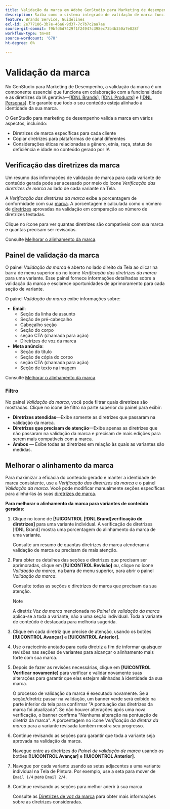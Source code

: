```yaml
---
title: Validação da marca em Adobe GenStudio para Marketing de desempenho
description: Saiba como o sistema integrado de validação de marca funciona no GenStudio para Marketing de desempenho.
feature: Brands Service, Guidelines
exl-id: 2e777186-3b7e-46a6-9d37-7c7b7c2aa7ae
source-git-commit: f9bfd6d7429f1f24947c398ec73b4b350a7e828f
workflow-type: tm+mt
source-wordcount: '678'
ht-degree: 0%

---
```


# Validação da marca

No GenStudio para Marketing de Desempenho, a validação da marca é um componente essencial que funciona em colaboração com a funcionalidade e as diretrizes da IA gerativa—[[!DNL Brands]](/help/user-guide/guidelines/brands.md), [[!DNL Products]](/help/user-guide/guidelines/products.md) e [[!DNL Personas]](/help/user-guide/guidelines/personas.md). Ele garante que todo o seu conteúdo esteja alinhado à identidade da sua marca.

O GenStudio para marketing de desempenho valida a marca em vários aspectos, incluindo:

* Diretrizes de marca específicas para cada cliente
* Copiar diretrizes para plataformas de canal diferentes
* Considerações éticas relacionadas a gênero, etnia, raça, status de deficiência e idade no conteúdo gerado por IA

## Verificação das diretrizes da marca

Um resumo das informações de validação de marca para cada variante de conteúdo gerada pode ser acessado por meio do ícone _Verificação das diretrizes de marca_ ao lado de cada variante na Tela.

A _Verificação das diretrizes da marca_ exibe a porcentagem de conformidade com sua [marca](brands.md). A porcentagem é calculada como o número de [diretrizes](overview.md) aprovadas na validação em comparação ao número de diretrizes testadas.

Clique no ícone para ver quantas diretrizes são compatíveis com sua marca e quantas precisam ser revisadas.

Consulte [Melhorar o alinhamento da marca](#improve-brand-alignment).

## Painel de validação da marca

O painel _Validação da marca_ é aberto no lado direito da Tela ao clicar na barra de menu superior _ou_ no ícone _Verificação das diretrizes da marca_ para uma variante. Esse painel fornece informações detalhadas sobre a validação da marca e esclarece oportunidades de aprimoramento para cada seção de variante.

O painel _Validação da marca_ exibe informações sobre:

* **Email**:
   * Seção da linha de assunto
   * Seção de pré-cabeçalho
   * Cabeçalho seção
   * Seção do corpo
   * seção CTA (chamada para ação)
   * Diretrizes de voz da marca
* **Meta anúncio**:
   * Seção do título
   * Seção de cópia do corpo
   * seção CTA (chamada para ação)
   * Seção de texto na imagem

Consulte [Melhorar o alinhamento da marca](#improve-brand-alignment).

### Filtro

No painel _Validação da marca_, você pode filtrar quais diretrizes são mostradas. Clique no ícone de filtro na parte superior do painel para exibir:

* **Diretrizes atendidas**—Exibe somente as diretrizes que passaram na validação da marca.
* **Diretrizes que precisam de atenção**—Exibe apenas as diretrizes que não passaram na validação da marca e precisam de mais edições para serem mais compatíveis com a marca.
* **Ambos** — Exibe todas as diretrizes em relação às quais as variantes são medidas.

## Melhorar o alinhamento da marca

Para maximizar a eficácia do conteúdo gerado e manter a identidade de marca consistente, use a _Verificação das diretrizes da marca_ e o painel _Validação da marca_. Você pode modificar manualmente seções específicas para alinhá-las às suas [diretrizes de marca](brands.md).

**Para melhorar o alinhamento da marca para variantes de conteúdo geradas**:

1. Clique no ícone de **[!UICONTROL [!DNL Brand]verificação de diretrizes]** para uma variante individual. A verificação de diretrizes [!DNL Brand] mostra uma porcentagem do alinhamento da marca de uma variante.

   Consulte um resumo de quantas diretrizes de marca atenderam à validação de marca ou precisam de mais atenção.

1. Para obter os detalhes das seções e diretrizes que precisam ser aprimoradas, clique em **[!UICONTROL Revisão]** _ou_, clique no ícone _Validação da marca_, na barra de menu superior, para abrir o painel _Validação da marca_.

   Consulte todas as seções e diretrizes de marca que precisam da sua atenção.

   >[!NOTE]
   >
   > A diretriz _Voz da marca_ mencionada no _Painel de validação da marca_ aplica-se a toda a variante, não a uma seção individual. Toda a variante de conteúdo é destacada para melhoria sugerida.

1. Clique em cada diretriz que precise de atenção, usando os botões **[!UICONTROL Avançar]** e **[!UICONTROL Anterior]**.

1. Use o raciocínio anotado para cada diretriz a fim de informar quaisquer revisões nas seções de variantes para alcançar o alinhamento mais forte com sua marca.


1. Depois de fazer as revisões necessárias, clique em **[!UICONTROL Verificar novamente]** para verificar e validar novamente suas alterações para garantir que elas estejam alinhadas à identidade da sua marca.

   O processo de validação da marca é executado novamente. Se a seção/diretriz passar na validação, um banner verde será exibido na parte inferior da tela para confirmar &quot;A pontuação das diretrizes da marca foi atualizada&quot;. Se não houver alterações após uma nova verificação, o banner confirma &quot;Nenhuma alteração na pontuação de diretriz da marca&quot;. A porcentagem no ícone _Verificação da diretriz da marca_ para a variante revisada também mostra seu progresso.

1. Continue revisando as seções para garantir que toda a variante seja aprovada na validação da marca.

   Navegue entre as diretrizes do _Painel de validação de marca_ usando os botões **[!UICONTROL Avançar]** e **[!UICONTROL Anterior]**.

1. Navegue por cada variante usando as setas adjacentes a uma variante individual na Tela de Pintura. Por exemplo, use a seta para mover de `Email 1/4` para `Email 2/4`.
1. Continue revisando as seções para melhor aderir à sua marca.

   Consulte as [Diretrizes de voz da marca](/help/user-guide/guidelines/brands.md#brand-voice-guidelines) para obter mais informações sobre as diretrizes consideradas.
